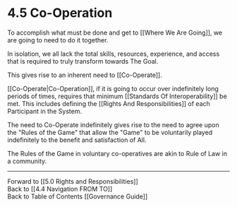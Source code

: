 # 4.5 Co-Operation
To accomplish what must be done and get to [[Where We Are Going]], we are going to need to do it together. 

In isolation, we all lack the total skills, resources, experience, and access that is required to truly transform towards The Goal. 

This gives rise to an inherent need to [[Co-Operate]]. 

[[Co-Operate|Co-Operation]], if it is going to occur over indefinitely long periods of times, requires that minimum [[Standards Of Interoperability]] be met. This includes defining the [[Rights And Responsibilities]] of each Participant in the System. 

The need to Co-Operate indefinitely gives rise to the need to agree upon the "Rules of the Game" that allow the "Game" to be voluntarily played indefinitely to the benefit and satisfaction of All.  

The Rules of the Game in voluntary co-operatives are akin to Rule of Law in a community. 

___

Forward to [[5.0 Rights and Responsibilities]]  
Back to [[4.4 Navigation FROM TO]]  
Back to Table of Contents [[Governance Guide]]